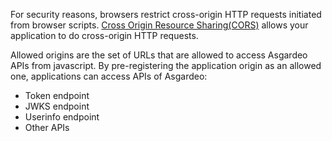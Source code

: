 For security reasons, browsers restrict cross-origin HTTP requests initiated from browser scripts. [Cross Origin Resource Sharing(CORS)](https://developer.mozilla.org/en-US/docs/Web/HTTP/CORS) allows your application to do cross-origin HTTP requests. 

Allowed origins are the set of URLs that are allowed to access Asgardeo APIs from javascript. By pre-registering the application origin as an allowed one, applications can access APIs of Asgardeo:
 - Token endpoint
 - JWKS endpoint
 - Userinfo endpoint
 - Other APIs

